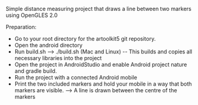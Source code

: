 Simple distance measuring project that draws a line between two markers using OpenGLES 2.0

Preparation:

- Go to your root directory for the artoolkit5 git repository.
- Open the android directory
- Run build.sh
—-> ./build.sh (Mac and Linux) -- This builds and copies all necessary libraries into the project
- Open the project in AndroidStudio and enable Android project nature and gradle build.
- Run the project with a connected Android mobile
- Print the two included markers and hold your mobile in a way that both markers are visible.
—> A line is drawn between the centre of the markers